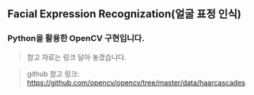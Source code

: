 ## Facial Expression Recognization(얼굴 표정 인식)
### Python을 활용한 OpenCV 구현입니다.
> 참고 자료는 링크 달아 놓겠습니다.

> github 참고 링크: https://github.com/opencv/opencv/tree/master/data/haarcascades
